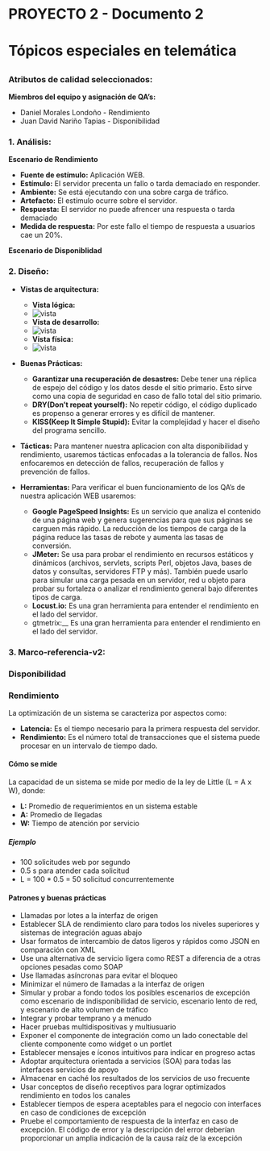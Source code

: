 # PROYECTO 2 - Documento 2<h1>
# Tópicos especiales en telemática <h2>

### Atributos de calidad seleccionados:
__Miembros del equipo y asignación de QA’s:__
* Daniel Morales Londoño    - Rendimiento
* Juan David Nariño Tapias  - Disponibilidad

### 1. Análisis:

__Escenario de Rendimiento__
* __Fuente de estímulo:__ Aplicación WEB.
* __Estímulo:__ El servidor precenta un fallo o tarda demaciado en responder.
* __Ambiente:__ Se está ejecutando con una sobre carga de tráfico.
* __Artefacto:__ El estímulo ocurre sobre el servidor.
* __Respuesta:__ El servidor no puede afrencer una respuesta o tarda demaciado
* __Medida de respuesta:__ Por este fallo el tiempo de respuesta a usuarios cae un 20%.

__Escenario de Disponiblidad__





### 2. Diseño:
* __Vistas de arquitectura:__
	* __Vista lógica:__
	* ![vista](http://img.fenixzone.net/i/PgY6S3J.png)
	* __Vista de desarrollo:__
	* ![vista](http://img.fenixzone.net/i/YyP3lX4.png)
	* __Vista física:__
	* ![vista](http://img.fenixzone.net/i/2Ff1qYN.png)


* __Buenas Prácticas:__
	* __Garantizar una recuperación de desastres:__ Debe tener una réplica de espejo del código y los datos desde el sitio primario. Esto sirve como una copia de seguridad en caso de fallo total del sitio primario.
	* __DRY(Don’t repeat yourself):__ No repetir código, el código duplicado es propenso a generar errores y es difícil de mantener.
	* __KISS(Keep It Simple Stupid):__ Evitar la complejidad y hacer el diseño del programa sencillo.

* __Tácticas:__
Para mantener nuestra aplicacion con alta disponibilidad y rendimiento, usaremos tácticas enfocadas a la tolerancia de fallos. Nos enfocaremos en detección de fallos, recuperación de fallos y prevención de fallos.

* __Herramientas:__
Para verificar el buen funcionamiento de los QA’s de nuestra aplicación WEB usaremos:

	* __Google PageSpeed ​​Insights:__ Es un servicio que analiza el contenido de una página web y genera sugerencias para que sus páginas se carguen más rápido. La reducción de los tiempos de carga de la página reduce las tasas de rebote y aumenta las tasas de conversión.
	* __JMeter:__ Se usa para probar el rendimiento en recursos estáticos y dinámicos (archivos, servlets, scripts Perl, objetos Java, bases de datos y consultas, servidores FTP y más). También puede usarlo para simular una carga pesada en un servidor, red u objeto para probar su fortaleza o analizar el rendimiento general bajo diferentes tipos de carga.
	* __Locust.io:__ Es una gran herramienta para entender el rendimiento en el lado del servidor.
	* gtmetrix:__ Es una gran herramienta para entender el rendimiento en el lado del servidor.


### 3. Marco-referencia-v2:

### Disponibilidad

### Rendimiento

La optimización de un sistema se caracteriza por aspectos como:
* __Latencia:__ Es el tiempo necesario para la primera respuesta del servidor.
* __Rendimiento:__ Es el número total de transacciones que el sistema puede procesar en un intervalo de tiempo dado.

#### Cómo se mide

La capacidad de un sistema se mide por medio de la ley de Little (L = A x W), donde:
* __L:__ Promedio de requerimientos en un sistema estable
* __A:__ Promedio de llegadas
* __W:__ Tiempo de atención por servicio

##### Ejemplo
* 100 solicitudes web por segundo
* 0.5 s para atender cada solicitud
* L = 100 * 0.5 = 50 solicitud concurrentemente

#### Patrones y buenas prácticas


* Llamadas por lotes a la interfaz de origen
* Establecer SLA de rendimiento claro para todos los niveles superiores y sistemas de integración aguas abajo
* Usar formatos de intercambio de datos ligeros y rápidos como JSON en comparación con XML
* Use una alternativa de servicio ligera como REST a diferencia de a otras opciones pesadas como SOAP
* Use llamadas asíncronas para evitar el bloqueo
* Minimizar el número de llamadas a la interfaz de origen
* Simular y probar a fondo todos los posibles escenarios de excepción como escenario de indisponibilidad de servicio, escenario lento de red, y escenario de alto volumen de tráfico
* Integrar y probar temprano y a menudo
* Hacer pruebas multidispositivas y multiusuario
* Exponer el componente de integración como un lado conectable del cliente componente como widget o un portlet
* Establecer mensajes e íconos intuitivos para indicar en progreso actas
* Adoptar arquitectura orientada a servicios (SOA) para todas las interfaces servicios de apoyo
* Almacenar en caché los resultados de los servicios de uso frecuente
* Usar conceptos de diseño receptivos para lograr optimizados rendimiento en todos los canales
* Establecer tiempos de espera aceptables para el negocio con interfaces en caso de condiciones de excepción
* Pruebe el comportamiento de respuesta de la interfaz en caso de excepción. El código de error y la descripción del error deberían proporcionar un amplia indicación de la causa raíz de la excepción